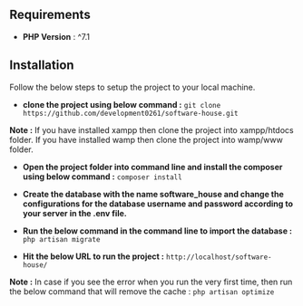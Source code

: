 ## Requirements

- **PHP Version** : ^7.1

## Installation

Follow the below steps to setup the project to your local machine.

- **clone the project using below command :**
	``git clone https://github.com/development0261/software-house.git``

**Note :** If you have installed xampp then clone the project into xampp/htdocs folder. If you have installed wamp then clone the project into wamp/www folder.

- **Open the project folder into command line and install the composer using below command :**
	``composer install``

- **Create the database with the name software_house and change the configurations for the database username and password according to your server in the .env file.**

- **Run the below command in the command line to import the database :**
	``php artisan migrate``

- **Hit the below URL to run the project :**
	``http://localhost/software-house/``

**Note :** In case if you see the error when you run the very first time, then run the below command that will remove the cache :
	``php artisan optimize``
